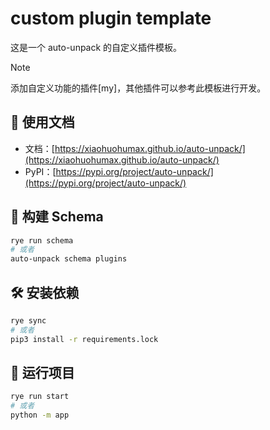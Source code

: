 # custom plugin template

这是一个 auto-unpack 的自定义插件模板。

> [!NOTE]
> 添加自定义功能的插件[my]，其他插件可以参考此模板进行开发。

## 📖 使用文档

+ 文档：[https://xiaohuohumax.github.io/auto-unpack/](https://xiaohuohumax.github.io/auto-unpack/)
+ PyPI：[https://pypi.org/project/auto-unpack/](https://pypi.org/project/auto-unpack/)

## 🧩 构建 Schema

```bash
rye run schema
# 或者
auto-unpack schema plugins
```

## 🛠️ 安装依赖

```bash
rye sync
# 或者
pip3 install -r requirements.lock
```

## 🚀 运行项目

```bash
rye run start
# 或者
python -m app
```
